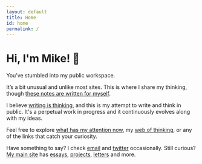 ```yaml
---
layout: default
title: Home
id: home
permalink: /
---
```


<div>
  <h1>Hi, I'm Mike! 👋</h1>
</div>

You’ve stumbled into my public workspace.

It’s a bit unusual and unlike most sites. This is where I share my thinking, though <a href="these%20notes%20are%20written%20for%20myself">these notes are written for myself</a>.

I believe <a href="writing%20is%20thinking">writing is thinking</a>, and this is my attempt to write and think in public. It's a perpetual work in progress and it continuously evolves along with my ideas.

Feel free to explore <a href="What%20has%20my%20attention%20now">what has my attention now</a>, my <a href="web%20of%20thinking">web of thinking</a>, or any of the links that catch your curiosity.

Have something to say? I check [email](mailto:yo@miketannenbaum.com) and [twitter](https://twitter.com/theroyaltbomb) occasionally. Still curious? [My main site](https://miketannenbaum.com) has [essays](https://miketannenbaum.com/writings), [projects](https://miketannenbaum.com/projects), [letters](https://miketannenbaum.com/signup) and more.

